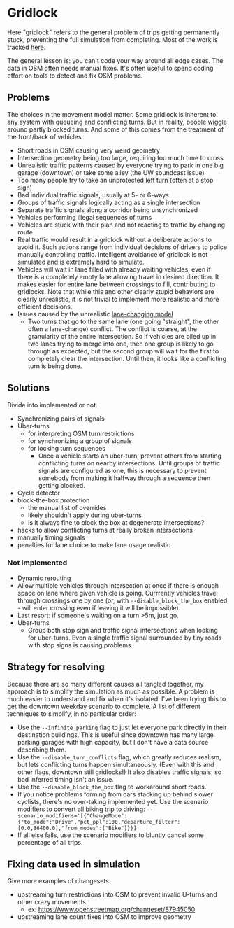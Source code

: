 # Gridlock

Here "gridlock" refers to the general problem of trips getting permanently
stuck, preventing the full simulation from completing. Most of the work is
tracked [here](https://github.com/dabreegster/abstreet/issues/114).

The general lesson is: you can't code your way around all edge cases. The data
in OSM often needs manual fixes. It's often useful to spend coding effort on
tools to detect and fix OSM problems.

## Problems

The choices in the movement model matter. Some gridlock is inherent to any
system with queueing and conflicting turns. But in reality, people wiggle around
partly blocked turns. And some of this comes from the treatment of the
front/back of vehicles.

- Short roads in OSM causing very weird geometry
- Intersection geometry being too large, requiring too much time to cross
- Unrealistic traffic patterns caused by everyone trying to park in one big
  garage (downtown) or take some alley (the UW soundcast issue)
- Too many people try to take an unprotected left turn (often at a stop sign)
- Bad individual traffic signals, usually at 5- or 6-ways
- Groups of traffic signals logically acting as a single intersection
- Separate traffic signals along a corridor being unsynchronized
- Vehicles performing illegal sequences of turns
- Vehicles are stuck with their plan and not reacting to traffic by changing
  route
- Real traffic would result in a gridlock without a deliberate actions to avoid
  it. Such actions range from individual decisions of drivers to police manually
  controlling traffic. Intelligent avoidance of gridlock is not simulated and is
  extremely hard to simulate.
- Vehicles will wait in lane filled with already waiting vehicles, even if there
  is a completely empty lane allowing travel in desired direction. It makes
  easier for entire lane between crossings to fill, contributing to gridlocks.
  Note that while this and other clearly stupid behaviors are clearly
  unrealistic, it is not trivial to implement more realistic and more efficient
  decisions.
- Issues caused by the unrealistic
  [lane-changing model](discrete_event.md#lane-changing)
  - Two turns that go to the same lane (one going "straight", the other often a
    lane-change) conflict. The conflict is coarse, at the granularity of the
    entire intersection. So if vehicles are piled up in two lanes trying to
    merge into one, then one group is likely to go through as expected, but the
    second group will wait for the first to completely clear the intersection.
    Until then, it looks like a conflicting turn is being done.

## Solutions

Divide into implemented or not.

- Synchronizing pairs of signals
- Uber-turns
  - for interpreting OSM turn restrictions
  - for synchronizing a group of signals
  - for locking turn sequences
    - Once a vehicle starts an uber-turn, prevent others from starting
      conflicting turns on nearby intersections. Until groups of traffic signals
      are configured as one, this is necessary to prevent somebody from making
      it halfway through a sequence then getting blocked.
- Cycle detector
- block-the-box protection
  - the manual list of overrides
  - likely shouldn't apply during uber-turns
  - is it always fine to block the box at degenerate intersections?
- hacks to allow conflicting turns at really broken intersections
- manually timing signals
- penalties for lane choice to make lane usage realistic

### Not implemented

- Dynamic rerouting
- Allow multiple vehicles through intersection at once if there is enough space
  on lane where given vehicle is going. Currrently vehicles travel through
  crossings one by one (or, with `--disable_block_the_box` enabled - will enter
  crossing even if leaving it will be impossible).
- Last resort: if someone's waiting on a turn >5m, just go.
- Uber-turns
  - Group both stop sign and traffic signal intersections when looking for
    uber-turns. Even a single traffic signal surrounded by tiny roads with stop
    signs is causing problems.

## Strategy for resolving

Because there are so many different causes all tangled together, my approach is
to simplify the simulation as much as possible. A problem is much easier to
understand and fix when it's isolated. I've been trying this to get the downtown
weekday scenario to complete. A list of different techniques to simplify, in no
particular order:

- Use the `--infinite_parking` flag to just let everyone park directly in their
  destination buildings. This is useful since downtown has many large parking
  garages with high capacity, but I don't have a data source describing them.
- Use the `--disable_turn_conflicts` flag, which greatly reduces realism, but
  lets conflicting turns happen simultaneously. (Even with this and other flags,
  downtown still gridlocks!) It also disables traffic signals, so bad inferred
  timing isn't an issue.
- Use the `--disable_block_the_box` flag to workaround short roads.
- If you notice problems forming from cars stacking up behind slower cyclists,
  there's no over-taking implemented yet. Use the scenario modifiers to convert
  all biking trip to driving:
  `--scenario_modifiers='[{"ChangeMode":{"to_mode":"Drive","pct_ppl":100,"departure_filter":[0.0,86400.0],"from_modes":["Bike"]}}]'`
- If all else fails, use the scenario modifiers to bluntly cancel some
  percentage of all trips.

## Fixing data used in simulation

Give more examples of changesets.

- upstreaming turn restrictions into OSM to prevent invalid U-turns and other
  crazy movements
  - ex: <https://www.openstreetmap.org/changeset/87945050>
- upstreaming lane count fixes into OSM to improve geometry
